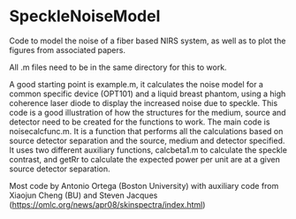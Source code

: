 # SpeckleNoiseModel
Code to model the noise of a fiber based NIRS system, as well as to plot the figures from associated papers.

All .m files need to be in the same directory for this to work.

A good starting point is example.m, it calculates the noise model for a common specific device (OPT101) and a liquid breast phantom, using a high coherence laser diode to display the increased noise due to speckle. This code is a good illustration of how the structures for the medium, source and detector need to be created for the functions to work.
The main code is noisecalcfunc.m. It is a function that performs all the calculations based on source detector separation and the source, medium and detector specified. It uses two different auxiliary functions, calcbeta1.m to calculate the speckle contrast, and getRr to calculate the expected power per unit are at a given source detector separation.


Most code by Antonio Ortega (Boston University) with auxiliary code from Xiaojun Cheng (BU) and Steven Jacques (https://omlc.org/news/apr08/skinspectra/index.html)
